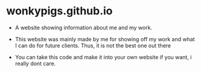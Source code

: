 # wonkypigs.github.io

- A website showing information about me and my work.

- This website was mainly made by me for showing off my work and what I can do for future clients. Thus, it is not the best one out there

- You can take this code and make it into your own website if you want, i really dont care.
